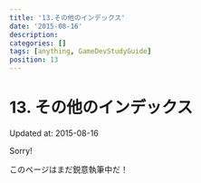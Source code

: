 ```yaml
---
title: '13.その他のインデックス'
date: '2015-08-16'
description:
categories: []
tags: [anything, GameDevStudyGuide]
position: 13
---
```


# 13. その他のインデックス
<p class="created-at">Updated at: 2015-08-16</p>

<div class="apology">
<p class="caption">Sorry!</p>
<p>このページはまだ鋭意執筆中だ！</p>
</div>



